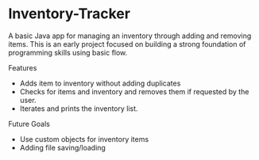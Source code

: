 # Inventory-Tracker
A basic Java app for managing an inventory through adding and removing items. This is an early project focused on building a strong foundation of programming skills using basic flow.

Features
- Adds item to inventory without adding duplicates
- Checks for items and inventory and removes them if requested by the user.
- Iterates and prints the inventory list.

Future Goals
-  Use custom objects for inventory items
-  Adding file saving/loading



